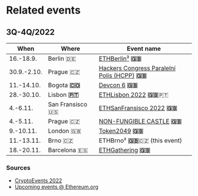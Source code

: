 # Related events

## 3Q-4Q/2022

<table><thead><tr><th>When</th><th>Where</th><th width="244.33333333333331">Event name</th></tr></thead><tbody><tr><td>16.-18.9.</td><td>Berlin 🇩🇪</td><td><a href="https://ethberlin.ooo/">ETHBerlin³</a> <strong>🇬🇧</strong></td></tr><tr><td>30.9.-2.10.</td><td>Prague 🇨🇿</td><td><a href="https://last-shot.hcpp.cz/">Hackers Congress Paralelní Polis (HCPP)</a> <strong>🇬🇧</strong></td></tr><tr><td>11.-14.10.</td><td>Bogota <strong>🇨🇴</strong></td><td><a href="https://devcon.org/en/">Devcon 6</a> <strong>🇬🇧</strong></td></tr><tr><td>28.-30.10.</td><td>Lisbon <strong>🇵🇹</strong> </td><td><a href="https://www.ethlisbon.org/">ETHLisbon 2022</a> <strong>🇬🇧</strong>🇵🇹</td></tr><tr><td>4.-6.11.</td><td>San Fransisco 🇺🇸</td><td><a href="https://sf.ethglobal.com/">ETHSanFransisco 2022</a> <strong>🇬🇧</strong></td></tr><tr><td>4.-5.11.</td><td>Prague 🇨🇿</td><td><a href="https://www.nfcastle.com/">NON-FUNGIBLE CASTLE</a> <strong>🇬🇧</strong></td></tr><tr><td>9.-10.11.</td><td>London 🇬🇧</td><td><a href="https://www.europe.token2049.com/">Token2049</a> <strong>🇬🇧</strong></td></tr><tr><td>11.-13.11.</td><td>Brno 🇨🇿</td><td>ETHBrno² <strong>🇬🇧</strong>🇨🇿 (this event)</td></tr><tr><td>18.-20.11.</td><td>Barcelona 🇪🇸</td><td><a href="https://www.ethgathering.com/">ETHGathering</a> <strong>🇬🇧</strong></td></tr></tbody></table>

### Sources

* [CryptoEvents 2022](https://docs.google.com/spreadsheets/d/1J8C3cLbruoKEPrvoO1ym4RGE2VX-WU4HyXsM7H1GqWM/edit#gid=0)
* [Upcoming events @ Ethereum.org](https://ethereum.org/en/community/events/)
